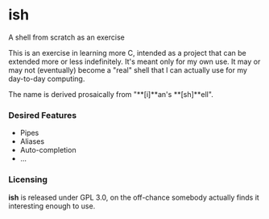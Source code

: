 # ish
A shell from scratch as an exercise

This is an exercise in learning more C, intended as a project that can be extended more or less indefinitely.  It's meant only for my own use.  It may or may not (eventually) become a "real" shell that I can actually use for my day-to-day computing.

The name is derived prosaically from "**[i]**an's **[sh]**ell".

### Desired Features
* Pipes
* Aliases
* Auto-completion
* ...

### Licensing
**ish** is released under GPL 3.0, on the off-chance somebody actually finds it interesting enough to use.
